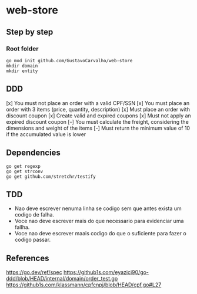 # web-store

## Step by step

### Root folder
```ssh
go mod init github.com/GustavoCarvalho/web-store
mkdir domain
mkdir entity
```

## DDD
[x] You must not place an order with a valid CPF/SSN
[x] You must place an order with 3 items (price, quantity, description)
[x] Must place an order with discount coupon
[x] Create valid and expired coupons
[x] Must not apply an expired discount coupon
[-] You must calculate the freight, considering the dimensions and weight of the items
[-] Must return the minimum value of 10 if the accumulated value is lower

## Dependencies
```ssh
go get regexp
go get strconv
go get github.com/stretchr/testify
```

## TDD
- Nao deve escrever nenuma linha se codigo sem que antes exista um codigo de falha.
- Voce nao deve escrever mais do que necessario para evidenciar uma fallha.
- Voce nao deve escrever maais codigo do que o suficiente  para fazer o codigo passar.

## References
https://go.dev/ref/spec
https://github1s.com/eyazici90/go-ddd/blob/HEAD/internal/domain/order_test.go
https://github1s.com/klassmann/cpfcnpj/blob/HEAD/cpf.go#L27
